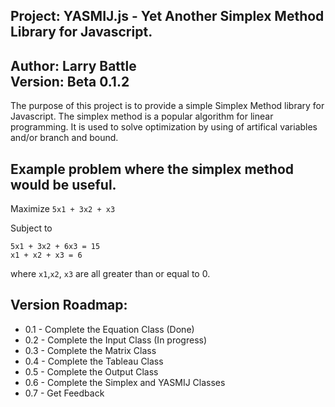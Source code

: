 Project: YASMIJ.js - Yet Another Simplex Method Library for Javascript.
----------------------------------------------------------
Author: Larry Battle<br/>
Version: Beta 0.1.2
----------------------------------------------------------
The purpose of this project is to provide a simple Simplex Method library for Javascript.
The simplex method is a popular algorithm for linear programming.
It is used to solve optimization by using of artifical variables and/or branch and bound.

Example problem where the simplex method would be useful.
----------------------------------------------------------
Maximize `5x1 + 3x2 + x3`

Subject to

    5x1 + 3x2 + 6x3 = 15
    x1 + x2 + x3 = 6

where `x1`,`x2`, `x3` are all greater than or equal to 0.

Version Roadmap:
----------------------------------------------------------
* 0.1 - Complete the Equation Class (Done)
* 0.2 - Complete the Input Class (In progress)
* 0.3 - Complete the Matrix Class
* 0.4 - Complete the Tableau Class
* 0.5 - Complete the Output Class
* 0.6 - Complete the Simplex and YASMIJ Classes
* 0.7 - Get Feedback
